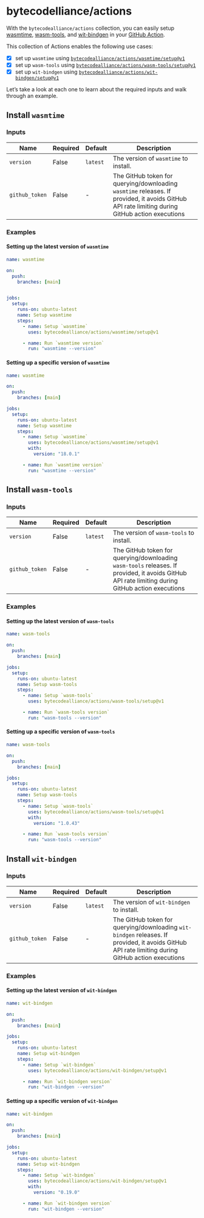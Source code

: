 # bytecodelliance/actions

With the `bytecodealliance/actions` collection, you can easily setup [wasmtime](https://github.com/bytecodealliance/wasmtime), [wasm-tools](https://github.com/bytecodealliance/wasm-tools), and [wit-bindgen](https://github.com/bytecodealliance/wit-bindgen) in your [GitHub Action](https://help.github.com/en/actions/automating-your-workflow-with-github-actions/configuring-a-workflow).

This collection of Actions enables the following use cases:

- [x] set up `wasmtime` using [`bytecodealliance/actions/wasmtime/setup@v1`](#install-wasmtime)
- [x] set up `wasm-tools` using [`bytecodealliance/actions/wasm-tools/setup@v1`](#install-wasm-tools)
- [x] set up `wit-bindgen` using [`bytecodealliance/actions/wit-bindgen/setup@v1`](#install-wit-bindgen)

Let’s take a look at each one to learn about the required inputs and walk through an example.

## Install `wasmtime`

### Inputs

| Name         | Required | Default | Description                                                                                                                                 |
| ------------ | -------- | ------- | ------------------------------------------------------------------------------------------------------------------------------------------- |
| `version`      | False    | `latest`  | The version of `wasmtime` to install.                                                                                                           |
| `github_token` | False    | -       | The GitHub token for querying/downloading `wasmtime` releases. If provided, it avoids GitHub API rate limiting during GitHub action executions |

### Examples

#### Setting up the latest version of `wasmtime`

```yaml
name: wasmtime

on:
  push:
    branches: [main]


jobs:
  setup:
    runs-on: ubuntu-latest
    name: Setup wasmtime
    steps:
      - name: Setup `wasmtime`
        uses: bytecodealliance/actions/wasmtime/setup@v1

      - name: Run `wasmtime version`
        run: "wasmtime --version"
```

#### Setting up a specific version of `wasmtime`

```yaml
name: wasmtime

on:
  push:
    branches: [main]

jobs:
  setup:
    runs-on: ubuntu-latest
    name: Setup wasmtime
    steps:
      - name: Setup `wasmtime`
        uses: bytecodealliance/actions/wasmtime/setup@v1
        with:
          version: "18.0.1"

      - name: Run `wasmtime version`
        run: "wasmtime --version"
```

## Install `wasm-tools`

### Inputs

| Name         | Required | Default | Description                                                                                                                                 |
| ------------ | -------- | ------- | ------------------------------------------------------------------------------------------------------------------------------------------- |
| `version`      | False    | `latest`  | The version of `wasm-tools` to install.                                                                                                           |
| `github_token` | False    | -       | The GitHub token for querying/downloading `wasm-tools` releases. If provided, it avoids GitHub API rate limiting during GitHub action executions |

### Examples

#### Setting up the latest version of `wasm-tools`

```yaml
name: wasm-tools

on:
  push:
    branches: [main]

jobs:
  setup:
    runs-on: ubuntu-latest
    name: Setup wasm-tools
    steps:
      - name: Setup `wasm-tools`
        uses: bytecodealliance/actions/wasm-tools/setup@v1

      - name: Run `wasm-tools version`
        run: "wasm-tools --version"
```

#### Setting up a specific version of `wasm-tools`

```yaml
name: wasm-tools

on:
  push:
    branches: [main]

jobs:
  setup:
    runs-on: ubuntu-latest
    name: Setup wasm-tools
    steps:
      - name: Setup `wasm-tools`
        uses: bytecodealliance/actions/wasm-tools/setup@v1
        with:
          version: "1.0.43"

      - name: Run `wasm-tools version`
        run: "wasm-tools --version"
```

## Install `wit-bindgen`

### Inputs

| Name         | Required | Default | Description                                                                                                                                 |
| ------------ | -------- | ------- | ------------------------------------------------------------------------------------------------------------------------------------------- |
| `version`      | False    | `latest`  | The version of `wit-bindgen` to install.                                                                                                           |
| `github_token` | False    | -       | The GitHub token for querying/downloading `wit-bindgen` releases. If provided, it avoids GitHub API rate limiting during GitHub action executions |

### Examples

#### Setting up the latest version of `wit-bindgen`

```yaml
name: wit-bindgen

on:
  push:
    branches: [main]

jobs:
  setup:
    runs-on: ubuntu-latest
    name: Setup wit-bindgen
    steps:
      - name: Setup `wit-bindgen`
        uses: bytecodealliance/actions/wit-bindgen/setup@v1

      - name: Run `wit-bindgen version`
        run: "wit-bindgen --version"
```

#### Setting up a specific version of `wit-bindgen`

```yaml
name: wit-bindgen

on:
  push:
    branches: [main]

jobs:
  setup:
    runs-on: ubuntu-latest
    name: Setup wit-bindgen
    steps:
      - name: Setup `wit-bindgen`
        uses: bytecodealliance/actions/wit-bindgen/setup@v1
        with:
          version: "0.19.0"

      - name: Run `wit-bindgen version`
        run: "wit-bindgen --version"
```
